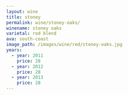 ```yaml
---
layout: wine
title: stoney
permalink: wine/stoney-oaks/
winename: stoney oaks
varietal: red blend
ava: south-coast
image_path: /images/wine/red/stoney-oaks.jpg
years:
  - year: 2011
    price: 28
  - year: 2012
    price: 28
  - year: 2013
    price: 28
---
```



